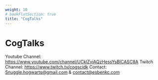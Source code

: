 ```yaml
---
weight: 10
# bookFlatSection: true
title: "CogTalks"
---
```


# CogTalks
Youtube Channel: https://www.youtube.com/channel/UCklZyiAQzHessYsBICASC8A
Twitch Channel: https://www.twitch.tv/cogscidk
Contact: Snuggle.hogwarts@gmail.com & contact@esbenkc.com

```

